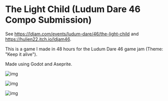 # The Light Child (Ludum Dare 46 Compo Submission)

See https://ldjam.com/events/ludum-dare/46/the-light-child and https://hulien22.itch.io/ldjam46.

This is a game I made in 48 hours for the Ludum Dare 46 game jam (Theme: "Keep it alive"). 

Made using Godot and Aseprite.

![img](https://static.jam.vg/content/dc2/c2/z/2c72d.png.480x384.fit.jpg)

![img](https://static.jam.vg/raw/dc2/c2/z/2cafc.png)

![img](https://static.jam.vg/raw/dc2/c2/z/2cb00.png)

